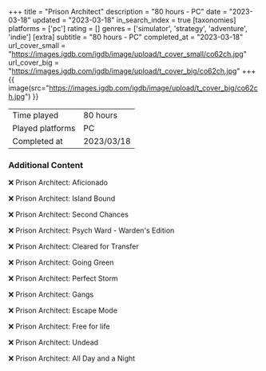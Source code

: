 +++
title = "Prison Architect"
description = "80 hours - PC"
date = "2023-03-18"
updated = "2023-03-18"
in_search_index = true
[taxonomies]
platforms = ['pc']
rating = []
genres = ['simulator', 'strategy', 'adventure', 'indie']
[extra]
subtitle = "80 hours - PC"
completed_at = "2023-03-18"
url_cover_small = "https://images.igdb.com/igdb/image/upload/t_cover_small/co62ch.jpg"
url_cover_big = "https://images.igdb.com/igdb/image/upload/t_cover_big/co62ch.jpg"
+++
{{ image(src="https://images.igdb.com/igdb/image/upload/t_cover_big/co62ch.jpg") }}

|              |            |
| ------------ | ---------- |
| Time played  | 80 hours |
| Played platforms    | PC |
| Completed at | 2023/03/18 |



### Additional Content


❌ Prison Architect: Aficionado

❌ Prison Architect: Island Bound

❌ Prison Architect: Second Chances

❌ Prison Architect: Psych Ward - Warden's Edition

❌ Prison Architect: Cleared for Transfer

❌ Prison Architect: Going Green

❌ Prison Architect: Perfect Storm

❌ Prison Architect: Gangs

❌ Prison Architect: Escape Mode

❌ Prison Architect: Free for life

❌ Prison Architect: Undead

❌ Prison Architect: All Day and a Night
